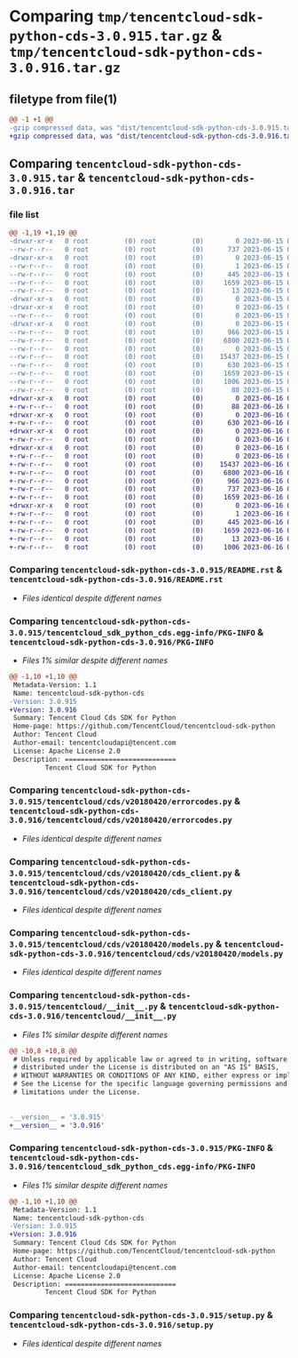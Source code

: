 # Comparing `tmp/tencentcloud-sdk-python-cds-3.0.915.tar.gz` & `tmp/tencentcloud-sdk-python-cds-3.0.916.tar.gz`

## filetype from file(1)

```diff
@@ -1 +1 @@
-gzip compressed data, was "dist/tencentcloud-sdk-python-cds-3.0.915.tar", last modified: Thu Jun 15 00:20:26 2023, max compression
+gzip compressed data, was "dist/tencentcloud-sdk-python-cds-3.0.916.tar", last modified: Fri Jun 16 00:29:18 2023, max compression
```

## Comparing `tencentcloud-sdk-python-cds-3.0.915.tar` & `tencentcloud-sdk-python-cds-3.0.916.tar`

### file list

```diff
@@ -1,19 +1,19 @@
-drwxr-xr-x   0 root         (0) root         (0)        0 2023-06-15 00:20:26.000000 tencentcloud-sdk-python-cds-3.0.915/
--rw-r--r--   0 root         (0) root         (0)      737 2023-06-15 00:20:26.000000 tencentcloud-sdk-python-cds-3.0.915/README.rst
-drwxr-xr-x   0 root         (0) root         (0)        0 2023-06-15 00:20:26.000000 tencentcloud-sdk-python-cds-3.0.915/tencentcloud_sdk_python_cds.egg-info/
--rw-r--r--   0 root         (0) root         (0)        1 2023-06-15 00:20:26.000000 tencentcloud-sdk-python-cds-3.0.915/tencentcloud_sdk_python_cds.egg-info/dependency_links.txt
--rw-r--r--   0 root         (0) root         (0)      445 2023-06-15 00:20:26.000000 tencentcloud-sdk-python-cds-3.0.915/tencentcloud_sdk_python_cds.egg-info/SOURCES.txt
--rw-r--r--   0 root         (0) root         (0)     1659 2023-06-15 00:20:26.000000 tencentcloud-sdk-python-cds-3.0.915/tencentcloud_sdk_python_cds.egg-info/PKG-INFO
--rw-r--r--   0 root         (0) root         (0)       13 2023-06-15 00:20:26.000000 tencentcloud-sdk-python-cds-3.0.915/tencentcloud_sdk_python_cds.egg-info/top_level.txt
-drwxr-xr-x   0 root         (0) root         (0)        0 2023-06-15 00:20:26.000000 tencentcloud-sdk-python-cds-3.0.915/tencentcloud/
-drwxr-xr-x   0 root         (0) root         (0)        0 2023-06-15 00:20:26.000000 tencentcloud-sdk-python-cds-3.0.915/tencentcloud/cds/
--rw-r--r--   0 root         (0) root         (0)        0 2023-06-15 00:20:26.000000 tencentcloud-sdk-python-cds-3.0.915/tencentcloud/cds/__init__.py
-drwxr-xr-x   0 root         (0) root         (0)        0 2023-06-15 00:20:26.000000 tencentcloud-sdk-python-cds-3.0.915/tencentcloud/cds/v20180420/
--rw-r--r--   0 root         (0) root         (0)      966 2023-06-15 00:20:26.000000 tencentcloud-sdk-python-cds-3.0.915/tencentcloud/cds/v20180420/errorcodes.py
--rw-r--r--   0 root         (0) root         (0)     6800 2023-06-15 00:20:26.000000 tencentcloud-sdk-python-cds-3.0.915/tencentcloud/cds/v20180420/cds_client.py
--rw-r--r--   0 root         (0) root         (0)        0 2023-06-15 00:20:26.000000 tencentcloud-sdk-python-cds-3.0.915/tencentcloud/cds/v20180420/__init__.py
--rw-r--r--   0 root         (0) root         (0)    15437 2023-06-15 00:20:26.000000 tencentcloud-sdk-python-cds-3.0.915/tencentcloud/cds/v20180420/models.py
--rw-r--r--   0 root         (0) root         (0)      630 2023-06-15 00:20:26.000000 tencentcloud-sdk-python-cds-3.0.915/tencentcloud/__init__.py
--rw-r--r--   0 root         (0) root         (0)     1659 2023-06-15 00:20:26.000000 tencentcloud-sdk-python-cds-3.0.915/PKG-INFO
--rw-r--r--   0 root         (0) root         (0)     1006 2023-06-15 00:20:26.000000 tencentcloud-sdk-python-cds-3.0.915/setup.py
--rw-r--r--   0 root         (0) root         (0)       88 2023-06-15 00:20:26.000000 tencentcloud-sdk-python-cds-3.0.915/setup.cfg
+drwxr-xr-x   0 root         (0) root         (0)        0 2023-06-16 00:29:18.000000 tencentcloud-sdk-python-cds-3.0.916/
+-rw-r--r--   0 root         (0) root         (0)       88 2023-06-16 00:29:18.000000 tencentcloud-sdk-python-cds-3.0.916/setup.cfg
+drwxr-xr-x   0 root         (0) root         (0)        0 2023-06-16 00:29:18.000000 tencentcloud-sdk-python-cds-3.0.916/tencentcloud/
+-rw-r--r--   0 root         (0) root         (0)      630 2023-06-16 00:29:18.000000 tencentcloud-sdk-python-cds-3.0.916/tencentcloud/__init__.py
+drwxr-xr-x   0 root         (0) root         (0)        0 2023-06-16 00:29:18.000000 tencentcloud-sdk-python-cds-3.0.916/tencentcloud/cds/
+-rw-r--r--   0 root         (0) root         (0)        0 2023-06-16 00:29:18.000000 tencentcloud-sdk-python-cds-3.0.916/tencentcloud/cds/__init__.py
+drwxr-xr-x   0 root         (0) root         (0)        0 2023-06-16 00:29:18.000000 tencentcloud-sdk-python-cds-3.0.916/tencentcloud/cds/v20180420/
+-rw-r--r--   0 root         (0) root         (0)        0 2023-06-16 00:29:18.000000 tencentcloud-sdk-python-cds-3.0.916/tencentcloud/cds/v20180420/__init__.py
+-rw-r--r--   0 root         (0) root         (0)    15437 2023-06-16 00:29:18.000000 tencentcloud-sdk-python-cds-3.0.916/tencentcloud/cds/v20180420/models.py
+-rw-r--r--   0 root         (0) root         (0)     6800 2023-06-16 00:29:18.000000 tencentcloud-sdk-python-cds-3.0.916/tencentcloud/cds/v20180420/cds_client.py
+-rw-r--r--   0 root         (0) root         (0)      966 2023-06-16 00:29:18.000000 tencentcloud-sdk-python-cds-3.0.916/tencentcloud/cds/v20180420/errorcodes.py
+-rw-r--r--   0 root         (0) root         (0)      737 2023-06-16 00:29:18.000000 tencentcloud-sdk-python-cds-3.0.916/README.rst
+-rw-r--r--   0 root         (0) root         (0)     1659 2023-06-16 00:29:18.000000 tencentcloud-sdk-python-cds-3.0.916/PKG-INFO
+drwxr-xr-x   0 root         (0) root         (0)        0 2023-06-16 00:29:18.000000 tencentcloud-sdk-python-cds-3.0.916/tencentcloud_sdk_python_cds.egg-info/
+-rw-r--r--   0 root         (0) root         (0)        1 2023-06-16 00:29:18.000000 tencentcloud-sdk-python-cds-3.0.916/tencentcloud_sdk_python_cds.egg-info/dependency_links.txt
+-rw-r--r--   0 root         (0) root         (0)      445 2023-06-16 00:29:18.000000 tencentcloud-sdk-python-cds-3.0.916/tencentcloud_sdk_python_cds.egg-info/SOURCES.txt
+-rw-r--r--   0 root         (0) root         (0)     1659 2023-06-16 00:29:18.000000 tencentcloud-sdk-python-cds-3.0.916/tencentcloud_sdk_python_cds.egg-info/PKG-INFO
+-rw-r--r--   0 root         (0) root         (0)       13 2023-06-16 00:29:18.000000 tencentcloud-sdk-python-cds-3.0.916/tencentcloud_sdk_python_cds.egg-info/top_level.txt
+-rw-r--r--   0 root         (0) root         (0)     1006 2023-06-16 00:29:18.000000 tencentcloud-sdk-python-cds-3.0.916/setup.py
```

### Comparing `tencentcloud-sdk-python-cds-3.0.915/README.rst` & `tencentcloud-sdk-python-cds-3.0.916/README.rst`

 * *Files identical despite different names*

### Comparing `tencentcloud-sdk-python-cds-3.0.915/tencentcloud_sdk_python_cds.egg-info/PKG-INFO` & `tencentcloud-sdk-python-cds-3.0.916/PKG-INFO`

 * *Files 1% similar despite different names*

```diff
@@ -1,10 +1,10 @@
 Metadata-Version: 1.1
 Name: tencentcloud-sdk-python-cds
-Version: 3.0.915
+Version: 3.0.916
 Summary: Tencent Cloud Cds SDK for Python
 Home-page: https://github.com/TencentCloud/tencentcloud-sdk-python
 Author: Tencent Cloud
 Author-email: tencentcloudapi@tencent.com
 License: Apache License 2.0
 Description: ============================
         Tencent Cloud SDK for Python
```

### Comparing `tencentcloud-sdk-python-cds-3.0.915/tencentcloud/cds/v20180420/errorcodes.py` & `tencentcloud-sdk-python-cds-3.0.916/tencentcloud/cds/v20180420/errorcodes.py`

 * *Files identical despite different names*

### Comparing `tencentcloud-sdk-python-cds-3.0.915/tencentcloud/cds/v20180420/cds_client.py` & `tencentcloud-sdk-python-cds-3.0.916/tencentcloud/cds/v20180420/cds_client.py`

 * *Files identical despite different names*

### Comparing `tencentcloud-sdk-python-cds-3.0.915/tencentcloud/cds/v20180420/models.py` & `tencentcloud-sdk-python-cds-3.0.916/tencentcloud/cds/v20180420/models.py`

 * *Files identical despite different names*

### Comparing `tencentcloud-sdk-python-cds-3.0.915/tencentcloud/__init__.py` & `tencentcloud-sdk-python-cds-3.0.916/tencentcloud/__init__.py`

 * *Files 1% similar despite different names*

```diff
@@ -10,8 +10,8 @@
 # Unless required by applicable law or agreed to in writing, software
 # distributed under the License is distributed on an "AS IS" BASIS,
 # WITHOUT WARRANTIES OR CONDITIONS OF ANY KIND, either express or implied.
 # See the License for the specific language governing permissions and
 # limitations under the License.
 
 
-__version__ = '3.0.915'
+__version__ = '3.0.916'
```

### Comparing `tencentcloud-sdk-python-cds-3.0.915/PKG-INFO` & `tencentcloud-sdk-python-cds-3.0.916/tencentcloud_sdk_python_cds.egg-info/PKG-INFO`

 * *Files 1% similar despite different names*

```diff
@@ -1,10 +1,10 @@
 Metadata-Version: 1.1
 Name: tencentcloud-sdk-python-cds
-Version: 3.0.915
+Version: 3.0.916
 Summary: Tencent Cloud Cds SDK for Python
 Home-page: https://github.com/TencentCloud/tencentcloud-sdk-python
 Author: Tencent Cloud
 Author-email: tencentcloudapi@tencent.com
 License: Apache License 2.0
 Description: ============================
         Tencent Cloud SDK for Python
```

### Comparing `tencentcloud-sdk-python-cds-3.0.915/setup.py` & `tencentcloud-sdk-python-cds-3.0.916/setup.py`

 * *Files identical despite different names*

